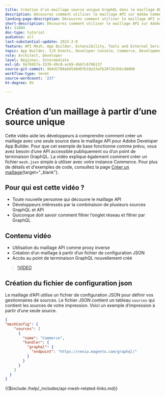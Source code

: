 ```yaml
---
title: Création d’un maillage source unique GraphQL dans le maillage API
description: Découvrez comment utiliser le maillage API sur Adobe Commerce et  [!DNL Adobe App Builder]. Découvrez comment créer un maillage ayant une source unique.
landing-page-description: Découvrez comment utiliser le maillage API sur Adobe Commerce et  [!DNL Adobe App Builder]. Découvrez comment créer un maillage ayant une source unique.
short-description: Découvrez comment utiliser le maillage API sur Adobe Commerce et  [!DNL Adobe App Builder]. Découvrez comment créer un maillage ayant une source unique.
kt: 11804
doc-type: tutorial
audience: all
last-substantial-update: 2023-2-8
feature: API Mesh, App Builder, Extensibility, Tools and External Services, Backend Development
topic: App Builder, I/O Events, Developer Console, Commerce, Development, Integrations
role: Architect, Developer
level: Beginner, Intermediate
exl-id: 9a78457a-1539-49c0-ac69-4bbfc6786137
source-git-commit: 404d2708a6d540d6fb19a33afb20726356cd8000
workflow-type: tm+mt
source-wordcount: '237'
ht-degree: 0%

---
```


# Création d’un maillage à partir d’une source unique

Cette vidéo aide les développeurs à comprendre comment créer un maillage avec une seule source dans le maillage API pour Adobe Developer App Builder. Pour que cet exemple de base fonctionne comme prévu, vous avez besoin d’une API accessible publiquement ou d’un point de terminaison GraphQL. La vidéo explique également comment créer un fichier `mesh.json` simple à utiliser avec votre instance Commerce. Pour plus de détails et d&#39;exemples de code, consultez la page [Créer un maillage](https://developer.adobe.com/graphql-mesh-gateway/gateway/create-mesh/#create-a-mesh-1){target="_blank"}.

## Pour qui est cette vidéo ?

* Toute nouvelle personne qui découvre le maillage API
* Développeurs intéressés par la combinaison de plusieurs sources GraphQL et API
* Quiconque doit savoir comment filtrer l’onglet réseau et filtrer par GraphQL

## Contenu vidéo

* Utilisation du maillage API comme proxy inverse
* Création d’un maillage à partir d’un fichier de configuration JSON
* Accès au point de terminaison GraphQL nouvellement créé

>[!VIDEO](https://video.tv.adobe.com/v/3414124?quality=12&learn=on)

## Création du fichier de configuration json

Le maillage d’API utilise un fichier de configuration JSON pour définir vos gestionnaires de sources. Le fichier JSON contient un tableau `sources` qui contient les sources de votre impression. Voici un exemple d’impression à partir d’une seule source.

```json
{
"meshConfig": {
    "sources": [
      {
        "name": "Commerce",
        "handler": {
          "graphql": {
            "endpoint": "https://venia.magento.com/graphql/"
          }
        }
      }
    ]
  }
}
```

{{$include /help/_includes/api-mesh-related-links.md}}
